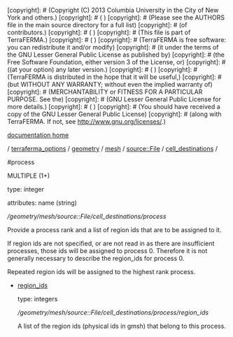 [copyright]: # (Copyright (C) 2013 Columbia University in the City of New York and others.)
[copyright]: # ( )
[copyright]: # (Please see the AUTHORS file in the main source directory for a full list)
[copyright]: # (of contributors.)
[copyright]: # ( )
[copyright]: # (This file is part of TerraFERMA.)
[copyright]: # ( )
[copyright]: # (TerraFERMA is free software: you can redistribute it and/or modify)
[copyright]: # (it under the terms of the GNU Lesser General Public License as published by)
[copyright]: # (the Free Software Foundation, either version 3 of the License, or)
[copyright]: # ((at your option) any later version.)
[copyright]: # ( )
[copyright]: # (TerraFERMA is distributed in the hope that it will be useful,)
[copyright]: # (but WITHOUT ANY WARRANTY; without even the implied warranty of)
[copyright]: # (MERCHANTABILITY or FITNESS FOR A PARTICULAR PURPOSE. See the)
[copyright]: # (GNU Lesser General Public License for more details.)
[copyright]: # ( )
[copyright]: # (You should have received a copy of the GNU Lesser General Public License)
[copyright]: # (along with TerraFERMA. If not, see <http://www.gnu.org/licenses/>.)

[documentation home](Documentation)

/ [terraferma_options](../../../../../terraferma_options.md) / [geometry](../../../../geometry.md) / [mesh](../../../mesh.md) / [source::File](../../source__File.md) / [cell_destinations](../cell_destinations.md) /

#process

MULTIPLE (1+) 

type: integer

attributes: name (string) 

*/geometry/mesh/source::File/cell_destinations/process*

Provide a process rank and a list of region ids that are to be assigned to it.

If region ids are not specified, or are not read in as there are insufficient processes,
those ids will be assigned to process 0.  Therefore it is not generally necessary to describe
the region_ids for process 0.

Repeated region ids will be assigned to the highest rank process.

* [region_ids](process/region_ids.md "child")

    type: integers

    */geometry/mesh/source::File/cell_destinations/process/region_ids*

    A list of the region ids (physical ids in gmsh) that belong to this process.

[autogenerated]: # (This file was automatically generated from the schema file:/home/cwilson/repos/github/TerraFERMA/TerraFERMA/buckettools/schemas/geometry.rng.)

